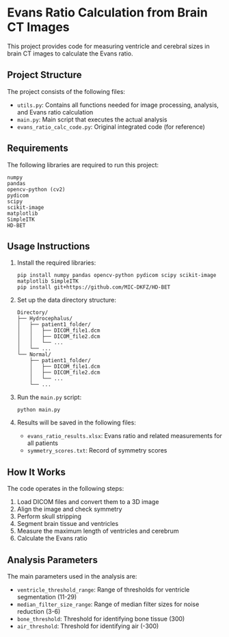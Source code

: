# Evans Ratio Calculation from Brain CT Images

This project provides code for measuring ventricle and cerebral sizes in brain CT images to calculate the Evans ratio.

## Project Structure

The project consists of the following files:

- `utils.py`: Contains all functions needed for image processing, analysis, and Evans ratio calculation
- `main.py`: Main script that executes the actual analysis
- `evans_ratio_calc_code.py`: Original integrated code (for reference)

## Requirements

The following libraries are required to run this project:

```
numpy
pandas
opencv-python (cv2)
pydicom
scipy
scikit-image
matplotlib
SimpleITK
HD-BET
```

## Usage Instructions

1. Install the required libraries:
   ```
   pip install numpy pandas opencv-python pydicom scipy scikit-image matplotlib SimpleITK
   pip install git+https://github.com/MIC-DKFZ/HD-BET
   ```

2. Set up the data directory structure:
   ```
   Directory/
   ├── Hydrocephalus/
   │   ├── patient1_folder/
   │   │   ├── DICOM_file1.dcm
   │   │   ├── DICOM_file2.dcm
   │   │   └── ...
   │   └── ...
   └── Normal/
       ├── patient1_folder/
       │   ├── DICOM_file1.dcm
       │   ├── DICOM_file2.dcm
       │   └── ...
       └── ...
   ```

3. Run the `main.py` script:
   ```
   python main.py
   ```

4. Results will be saved in the following files:
   - `evans_ratio_results.xlsx`: Evans ratio and related measurements for all patients
   - `symmetry_scores.txt`: Record of symmetry scores

## How It Works

The code operates in the following steps:

1. Load DICOM files and convert them to a 3D image
2. Align the image and check symmetry
3. Perform skull stripping
4. Segment brain tissue and ventricles
5. Measure the maximum length of ventricles and cerebrum
6. Calculate the Evans ratio

## Analysis Parameters

The main parameters used in the analysis are:

- `ventricle_threshold_range`: Range of thresholds for ventricle segmentation (11-29)
- `median_filter_size_range`: Range of median filter sizes for noise reduction (3-6)
- `bone_threshold`: Threshold for identifying bone tissue (300)
- `air_threshold`: Threshold for identifying air (-300) 